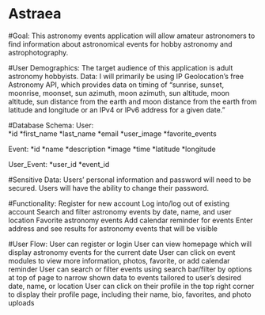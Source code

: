 # Astraea 


#Goal: This astronomy events application will allow amateur astronomers to find information about astronomical events for hobby astronomy and astrophotography. 

#User Demographics: The target audience of this application is adult astronomy hobbyists. 
Data: I will primarily be using IP Geolocation’s free Astronomy API, which provides data on timing of “sunrise, sunset, moonrise, moonset, sun azimuth, moon azimuth, sun altitude, moon altitude, sun distance from the earth and moon distance from the earth from latitude and longitude or an IPv4 or IPv6 address for a given date.” 

#Database Schema:
User:  
*id
*first_name
*last_name
*email
*user_image
*favorite_events

Event:
*id
*name
*description
*image
*time
*latitude
*longitude

User_Event:
*user_id
*event_id

#Sensitive Data: Users’ personal information and password will need to be secured. Users will have the ability to change their password.

#Functionality:
Register for new account
Log into/log out of existing account
Search and filter astronomy events by date, name, and user location
Favorite astronomy events
Add calendar reminder for events 
Enter address and see results for astronomy events that will be visible

#User Flow:
User can register or login
User can view homepage which will display astronomy events for the current date
User can click on event modules to view more information, photos, favorite, or add calendar reminder
User can search or filter events using search bar/filter by options at top of page to narrow shown data to events tailored to user’s desired date, name, or location
User can click on their profile in the top right corner to display their profile page, including their name, bio, favorites, and photo uploads 
